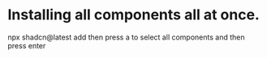 # Installing all components all at once.

npx shadcn@latest add
then press a to select all components and then press enter
